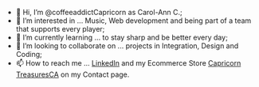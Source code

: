 - 👋 Hi, I’m @coffeeaddictCapricorn as Carol-Ann C.;
- 👀 I’m interested in ... Music, Web development and being part of a team that supports every player;
- 🌱 I’m currently learning ... to stay sharp and be better every day;
- 💞️ I’m looking to collaborate on ... projects in Integration, Design and Coding;
- 📫 How to reach me ...  <a href="https://www.linkedin.com/in/carol-ann-chiasson/">LinkedIn</a> and my Ecommerce Store <a href="https://capricorntreasuresca.org">Capricorn TreasuresCA</a> on my Contact page.

<!---
coffeeaddictCapricorn/coffeeaddictCapricorn is a ✨ special ✨ repository because its `README.md` (this file) appears on your GitHub profile.
You can click the Preview link to take a look at your changes.
--->
